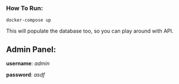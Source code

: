 ### How To Run:
`
docker-compose up
`

This will populate the database too, so you can play around with API.
## Admin Panel:
**username**: *admin*

**password**: *asdf*
